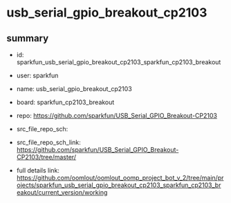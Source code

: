 # usb_serial_gpio_breakout_cp2103
 
## summary 
* id: sparkfun_usb_serial_gpio_breakout_cp2103_sparkfun_cp2103_breakout
* user: sparkfun
* name: usb_serial_gpio_breakout_cp2103
* board: sparkfun_cp2103_breakout
* repo: https://github.com/sparkfun/USB_Serial_GPIO_Breakout-CP2103



* src_file_repo_sch: 
* src_file_repo_sch_link: https://github.com/sparkfun/USB_Serial_GPIO_Breakout-CP2103/tree/master/
* full details link: https://github.com/oomlout/oomlout_oomp_project_bot_v_2/tree/main/projects/sparkfun_usb_serial_gpio_breakout_cp2103_sparkfun_cp2103_breakout/current_version/working  







